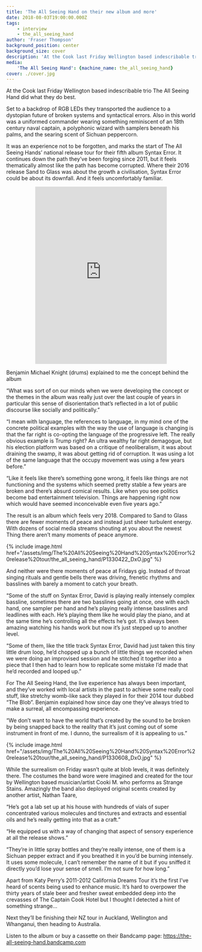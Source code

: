 ```yaml
---
title: 'The All Seeing Hand on their new album and more'
date: 2018-08-03T19:00:00.000Z
tags:
    - interview
    - the_all_seeing_hand
author: 'Fraser Thompson'
background_position: center
background_size: cover
description: 'At the Cook last Friday Wellington based indescribable trio The All Seeing Hand did what they do best.'
media:
    'The All Seeing Hand': {machine_name: the_all_seeing_hand}
cover: ./cover.jpg
---
```



At the Cook last Friday Wellington based indescribable trio The All Seeing Hand did what they do best.

Set to a backdrop of RGB LEDs they transported the audience to a dystopian future of broken systems and syntactical errors. Also in this world was a uniformed commander wearing something reminiscent of an 18th century naval captain, a polyphonic wizard with samplers beneath his palms, and the searing scent of Sichuan peppercorn. 

It was an experience not to be forgotten, and marks the start of The All Seeing Hands’ national release tour for their fifth album Syntax Error. It continues down the path they’ve been forging since 2011, but it feels thematically almost like the path has become corrupted. Where their 2016 release Sand to Glass was about the growth a civilisation, Syntax Error could be about its downfall. And it feels uncomfortably familiar.



<center><iframe style="border: 0; width: 350px; height: 470px;" src="https://bandcamp.com/EmbeddedPlayer/album=1396190530/size=large/bgcol=ffffff/linkcol=0687f5/tracklist=false/transparent=true/" seamless><a href="http://the-all-seeing-hand.bandcamp.com/album/syntax-error">Syntax Error by The All Seeing Hand</a></iframe></center>

Benjamin Michael Knight (drums) explained to me the concept behind the album

“What was sort of on our minds when we were developing the concept or the themes in the album was really just over the last couple of years in particular this sense of disorientation that’s reflected in a lot of public discourse like socially and politically.”

“I mean with language, the references to language, in my mind one of the concrete political examples with the way the use of language is changing is that the far right is co-opting the language of the progressive left. The really obvious example is Trump right? An ultra wealthy far right demagogue, but his election platform was based on a critique of neoliberalism, it was about draining the swamp, it was about getting rid of corruption. It was using a lot of the same language that the occupy movement was using a few years before.”

“Like it feels like there’s something gone wrong, it feels like things are not functioning and the systems which seemed pretty stable a few years are broken and there’s absurd comical results. Like when you see politics become bad entertainment television. Things are happening right now which would have seemed inconceivable even five years ago.”

The result is an album which feels very 2018. Compared to Sand to Glass there are fewer moments of peace and instead just sheer turbulent energy. With dozens of social media streams shouting at you about the newest Thing there aren’t many moments of peace anymore. 

{% include image.html href="/assets/img/The%20All%20Seeing%20Hand%20Syntax%20Error%20release%20tour/the_all_seeing_hand/P1330422_DxO.jpg" %}

And neither were there moments of peace at Fridays gig. Instead of throat singing rituals and gentle bells there was driving, frenetic rhythms and basslines with barely a moment to catch your breath.

“Some of the stuff on Syntax Error, David is playing really intensely complex bassline, sometimes there are two basslines going at once, one with each hand, one sampler per hand and he’s playing really intense basslines and leadlines with each. He’s playing them like he would play the piano, and at the same time he’s controlling all the effects he’s got. It’s always been amazing watching his hands work but now it’s just stepped up to another level.

“Some of them, like the title track Syntax Error, David had just taken this tiny little drum loop, he’d chopped up a bunch of little things we recorded when we were doing an improvised session and he stitched it together into a piece that I then had to learn how to replicate some mistake I’d made that he’d recorded and looped up.”

For The All Seeing Hand, the live experience has always been important, and they’ve worked with local artists in the past to achieve some really cool stuff, like stretchy womb-like sack they played in for their 2014 tour dubbed “The Blob”. Benjamin explained how since day one they’ve always tried to make a surreal, all encompassing experience.

“We don’t want to have the world that’s created by the sound to be broken by being snapped back to the reality that it’s just coming out of some instrument in front of me. I dunno, the surrealism of it is appealing to us.”

{% include image.html href="/assets/img/The%20All%20Seeing%20Hand%20Syntax%20Error%20release%20tour/the_all_seeing_hand/P1330608_DxO.jpg" %}

While the surrealism on Friday wasn’t quite at blob levels, it was definitely there. The costumes the band wore were imagined and created for the tour by Wellington based musician/artist Cooki M. who performs as Strange Stains. Amazingly the band also deployed original scents created by another artist, Nathan Taare, 

“He’s got a lab set up at his house with hundreds of vials of super concentrated various molecules and tinctures and extracts and essential oils and he’s really getting into that as a craft.”

“He equipped us with a way of changing that aspect of sensory experience at all the release shows.”

“They’re in little spray bottles and they’re really intense, one of them is a Sichuan pepper extract and if you breathed it in you’d be burning intensely. It uses some molecule, I can’t remember the name of it but if you sniffed it directly you’d lose your sense of smell. I’m not sure for how long.”

Apart from Katy Perry’s 2011-2012 California Dreams Tour it’s the first I’ve heard of scents being used to enhance music. It’s hard to overpower the thirty years of stale beer and fresher sweat embedded deep into the crevasses of The Captain Cook Hotel but I thought I detected a hint of something strange...

Next they’ll be finishing their NZ tour in Auckland, Wellington and Whanganui, then heading to Australia.

Listen to the album or buy a cassette on their Bandcamp page: https://the-all-seeing-hand.bandcamp.com 